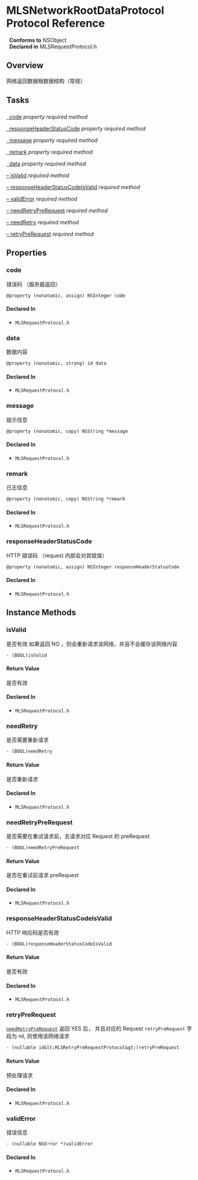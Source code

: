 # MLSNetworkRootDataProtocol Protocol Reference

&nbsp;&nbsp;**Conforms to** NSObject  
&nbsp;&nbsp;**Declared in** MLSRequestProtocol.h  

## Overview

网络返回数据根数据结构（常规）

## Tasks

### 

[&nbsp;&nbsp;code](#//api/name/code) *property* *required method*

[&nbsp;&nbsp;responseHeaderStatusCode](#//api/name/responseHeaderStatusCode) *property* *required method*

[&nbsp;&nbsp;message](#//api/name/message) *property* *required method*

[&nbsp;&nbsp;remark](#//api/name/remark) *property* *required method*

[&nbsp;&nbsp;data](#//api/name/data) *property* *required method*

[&ndash;&nbsp;isValid](#//api/name/isValid)  *required method*

[&ndash;&nbsp;responseHeaderStatusCodeIsValid](#//api/name/responseHeaderStatusCodeIsValid)  *required method*

[&ndash;&nbsp;validError](#//api/name/validError)  *required method*

[&ndash;&nbsp;needRetryPreRequest](#//api/name/needRetryPreRequest)  *required method*

[&ndash;&nbsp;needRetry](#//api/name/needRetry)  *required method*

[&ndash;&nbsp;retryPreRequest](#//api/name/retryPreRequest)  *required method*

## Properties

<a name="//api/name/code" title="code"></a>
### code

错误码 （服务器返回）

`@property (nonatomic, assign) NSInteger code`

#### Declared In
* `MLSRequestProtocol.h`

<a name="//api/name/data" title="data"></a>
### data

数据内容

`@property (nonatomic, strong) id data`

#### Declared In
* `MLSRequestProtocol.h`

<a name="//api/name/message" title="message"></a>
### message

提示信息

`@property (nonatomic, copy) NSString *message`

#### Declared In
* `MLSRequestProtocol.h`

<a name="//api/name/remark" title="remark"></a>
### remark

日志信息

`@property (nonatomic, copy) NSString *remark`

#### Declared In
* `MLSRequestProtocol.h`

<a name="//api/name/responseHeaderStatusCode" title="responseHeaderStatusCode"></a>
### responseHeaderStatusCode

HTTP 错误码 （request 内部会对其赋值）

`@property (nonatomic, assign) NSInteger responseHeaderStatusCode`

#### Declared In
* `MLSRequestProtocol.h`

<a title="Instance Methods" name="instance_methods"></a>
## Instance Methods

<a name="//api/name/isValid" title="isValid"></a>
### isValid

是否有效
如果返回 NO ，则会重新请求该网络，并且不会缓存该网络内容

`- (BOOL)isValid`

#### Return Value
是否有效

#### Declared In
* `MLSRequestProtocol.h`

<a name="//api/name/needRetry" title="needRetry"></a>
### needRetry

是否需要重新请求

`- (BOOL)needRetry`

#### Return Value
是否重新请求

#### Declared In
* `MLSRequestProtocol.h`

<a name="//api/name/needRetryPreRequest" title="needRetryPreRequest"></a>
### needRetryPreRequest

是否需要在重试请求前，去请求对应 Request 的 preRequest

`- (BOOL)needRetryPreRequest`

#### Return Value
是否在重试前请求 preRequest

#### Declared In
* `MLSRequestProtocol.h`

<a name="//api/name/responseHeaderStatusCodeIsValid" title="responseHeaderStatusCodeIsValid"></a>
### responseHeaderStatusCodeIsValid

HTTP 响应码是否有效

`- (BOOL)responseHeaderStatusCodeIsValid`

#### Return Value
是否有效

#### Declared In
* `MLSRequestProtocol.h`

<a name="//api/name/retryPreRequest" title="retryPreRequest"></a>
### retryPreRequest

<a href="#//api/name/needRetryPreRequest"><code>needRetryPreRequest</code></a> 返回 YES 后， 并且对应的 Request <code>retryPreRequest</code> 字段为 nil, 则使用该网络请求

`- (nullable id&lt;MLSRetryPreRequestProtocol&gt;)retryPreRequest`

#### Return Value
预处理请求

#### Declared In
* `MLSRequestProtocol.h`

<a name="//api/name/validError" title="validError"></a>
### validError

错误信息

`- (nullable NSError *)validError`

#### Declared In
* `MLSRequestProtocol.h`

